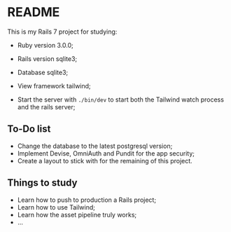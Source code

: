 # README

This is my Rails 7 project for studying:

* Ruby version 3.0.0;

* Rails version sqlite3;

* Database sqlite3;

* View framework tailwind;

* Start the server with `./bin/dev` to start both the Tailwind watch process and the rails server;

## To-Do list

* Change the database to the latest postgresql version;
* Implement Devise, OmniAuth and Pundit for the app security;
* Create a layout to stick with for the remaining of this project.

## Things to study

* Learn how to push to production a Rails project;
* Learn how to use Tailwind;
* Learn how the asset pipeline truly works;
* ...
